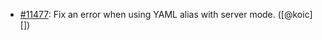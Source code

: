 * [#11477](https://github.com/rubocop/rubocop/issues/11477): Fix an error when using YAML alias with server mode. ([@koic][])
